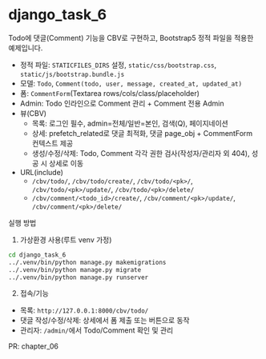 # django_task_6

Todo에 댓글(Comment) 기능을 CBV로 구현하고, Bootstrap5 정적 파일을 적용한 예제입니다.

- 정적 파일: `STATICFILES_DIRS` 설정, `static/css/bootstrap.css`, `static/js/bootstrap.bundle.js`
- 모델: `Todo`, `Comment(todo, user, message, created_at, updated_at)`
- 폼: `CommentForm`(Textarea rows/cols/class/placeholder)
- Admin: Todo 인라인으로 Comment 관리 + Comment 전용 Admin
- 뷰(CBV)
  - 목록: 로그인 필수, admin=전체/일반=본인, 검색(Q), 페이지네이션
  - 상세: prefetch_related로 댓글 최적화, 댓글 page_obj + CommentForm 컨텍스트 제공
  - 생성/수정/삭제: Todo, Comment 각각 권한 검사(작성자/관리자 외 404), 성공 시 상세로 이동
- URL(include)
  - `/cbv/todo/`, `/cbv/todo/create/`, `/cbv/todo/<pk>/`, `/cbv/todo/<pk>/update/`, `/cbv/todo/<pk>/delete/`
  - `/cbv/comment/<todo_id>/create/`, `/cbv/comment/<pk>/update/`, `/cbv/comment/<pk>/delete/`

실행 방법
1) 가상환경 사용(루트 venv 가정)
```bash
cd django_task_6
../.venv/bin/python manage.py makemigrations
../.venv/bin/python manage.py migrate
../.venv/bin/python manage.py runserver
```
2) 접속/기능
- 목록: `http://127.0.0.1:8000/cbv/todo/`
- 댓글 작성/수정/삭제: 상세에서 폼 제출 또는 버튼으로 동작
- 관리자: `/admin/`에서 Todo/Comment 확인 및 관리

PR: chapter_06
